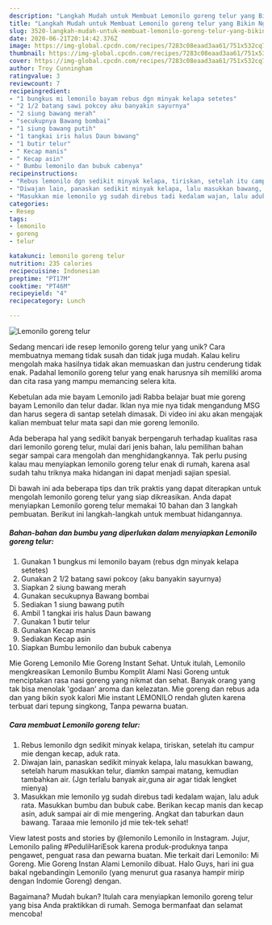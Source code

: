 ```yaml
---
description: "Langkah Mudah untuk Membuat Lemonilo goreng telur yang Bikin Ngiler"
title: "Langkah Mudah untuk Membuat Lemonilo goreng telur yang Bikin Ngiler"
slug: 3520-langkah-mudah-untuk-membuat-lemonilo-goreng-telur-yang-bikin-ngiler
date: 2020-06-21T20:14:42.376Z
image: https://img-global.cpcdn.com/recipes/7283c08eaad3aa61/751x532cq70/lemonilo-goreng-telur-foto-resep-utama.jpg
thumbnail: https://img-global.cpcdn.com/recipes/7283c08eaad3aa61/751x532cq70/lemonilo-goreng-telur-foto-resep-utama.jpg
cover: https://img-global.cpcdn.com/recipes/7283c08eaad3aa61/751x532cq70/lemonilo-goreng-telur-foto-resep-utama.jpg
author: Troy Cunningham
ratingvalue: 3
reviewcount: 7
recipeingredient:
- "1 bungkus mi lemonilo bayam rebus dgn minyak kelapa setetes"
- "2 1/2 batang sawi pokcoy aku banyakin sayurnya"
- "2 siung bawang merah"
- "secukupnya Bawang bombai"
- "1 siung bawang putih"
- "1 tangkai iris halus Daun bawang"
- "1 butir telur"
- " Kecap manis"
- " Kecap asin"
- " Bumbu lemonilo dan bubuk cabenya"
recipeinstructions:
- "Rebus lemonilo dgn sedikit minyak kelapa, tiriskan, setelah itu campur mie dengan kecap, aduk rata."
- "Diwajan lain, panaskan sedikit minyak kelapa, lalu masukkan bawang, setelah harum masukkan telur, diamkn sampai matang, kemudian tambahkan air. (Jgn terlalu banyak air,guna air agar tidak lengket mienya)"
- "Masukkan mie lemonilo yg sudah direbus tadi kedalam wajan, lalu aduk rata. Masukkan bumbu dan bubuk cabe. Berikan kecap manis dan kecap asin, aduk sampai air di mie mengering. Angkat dan taburkan daun bawang. Taraaa mie lemonilo jd mie tek-tek sehat!"
categories:
- Resep
tags:
- lemonilo
- goreng
- telur

katakunci: lemonilo goreng telur 
nutrition: 235 calories
recipecuisine: Indonesian
preptime: "PT17M"
cooktime: "PT46M"
recipeyield: "4"
recipecategory: Lunch

---
```



![Lemonilo goreng telur](https://img-global.cpcdn.com/recipes/7283c08eaad3aa61/751x532cq70/lemonilo-goreng-telur-foto-resep-utama.jpg)

Sedang mencari ide resep lemonilo goreng telur yang unik? Cara membuatnya memang tidak susah dan tidak juga mudah. Kalau keliru mengolah maka hasilnya tidak akan memuaskan dan justru cenderung tidak enak. Padahal lemonilo goreng telur yang enak harusnya sih memiliki aroma dan cita rasa yang mampu memancing selera kita.

Kebetulan ada mie bayam Lemonilo jadi Rabba belajar buat mie goreng bayam Lemonilo dan telur dadar. Iklan nya mie nya tidak mengandung MSG dan harus segera di santap setelah dimasak. Di video ini aku akan mengajak kalian membuat telur mata sapi dan mie goreng lemonilo.

Ada beberapa hal yang sedikit banyak berpengaruh terhadap kualitas rasa dari lemonilo goreng telur, mulai dari jenis bahan, lalu pemilihan bahan segar sampai cara mengolah dan menghidangkannya. Tak perlu pusing kalau mau menyiapkan lemonilo goreng telur enak di rumah, karena asal sudah tahu triknya maka hidangan ini dapat menjadi sajian spesial.


Di bawah ini ada beberapa tips dan trik praktis yang dapat diterapkan untuk mengolah lemonilo goreng telur yang siap dikreasikan. Anda dapat menyiapkan Lemonilo goreng telur memakai 10 bahan dan 3 langkah pembuatan. Berikut ini langkah-langkah untuk membuat hidangannya.

<!--inarticleads1-->

##### Bahan-bahan dan bumbu yang diperlukan dalam menyiapkan Lemonilo goreng telur:

1. Gunakan 1 bungkus mi lemonilo bayam (rebus dgn minyak kelapa setetes)
1. Gunakan 2 1/2 batang sawi pokcoy (aku banyakin sayurnya)
1. Siapkan 2 siung bawang merah
1. Gunakan secukupnya Bawang bombai
1. Sediakan 1 siung bawang putih
1. Ambil 1 tangkai iris halus Daun bawang
1. Gunakan 1 butir telur
1. Gunakan  Kecap manis
1. Sediakan  Kecap asin
1. Siapkan  Bumbu lemonilo dan bubuk cabenya


Mie Goreng Lemonilo Mie Goreng Instant Sehat. Untuk itulah, Lemonilo mengkreasikan Lemonilo Bumbu Komplit Alami Nasi Goreng untuk menciptakan rasa nasi goreng yang nikmat dan sehat. Banyak orang yang tak bisa menolak &#39;godaan&#39; aroma dan kelezatan. Mie goreng dan rebus ada dan yang bikin syok kalori Mie instant LEMONILO rendah gluten karena terbuat dari tepung singkong, Tanpa pewarna buatan. 

<!--inarticleads2-->

##### Cara membuat Lemonilo goreng telur:

1. Rebus lemonilo dgn sedikit minyak kelapa, tiriskan, setelah itu campur mie dengan kecap, aduk rata.
1. Diwajan lain, panaskan sedikit minyak kelapa, lalu masukkan bawang, setelah harum masukkan telur, diamkn sampai matang, kemudian tambahkan air. (Jgn terlalu banyak air,guna air agar tidak lengket mienya)
1. Masukkan mie lemonilo yg sudah direbus tadi kedalam wajan, lalu aduk rata. Masukkan bumbu dan bubuk cabe. Berikan kecap manis dan kecap asin, aduk sampai air di mie mengering. Angkat dan taburkan daun bawang. Taraaa mie lemonilo jd mie tek-tek sehat!


View latest posts and stories by @lemonilo Lemonilo in Instagram. Jujur, Lemonilo paling #PeduliHariEsok karena produk-produknya tanpa pengawet, penguat rasa dan pewarna buatan. Mie terkait dari Lemonilo: Mi Goreng. Mie Goreng Instan Alami Lemonilo dibuat. Halo Guys, hari ini gua bakal ngebandingin Lemonilo (yang menurut gua rasanya hampir mirip dengan Indomie Goreng) dengan. 

Bagaimana? Mudah bukan? Itulah cara menyiapkan lemonilo goreng telur yang bisa Anda praktikkan di rumah. Semoga bermanfaat dan selamat mencoba!
